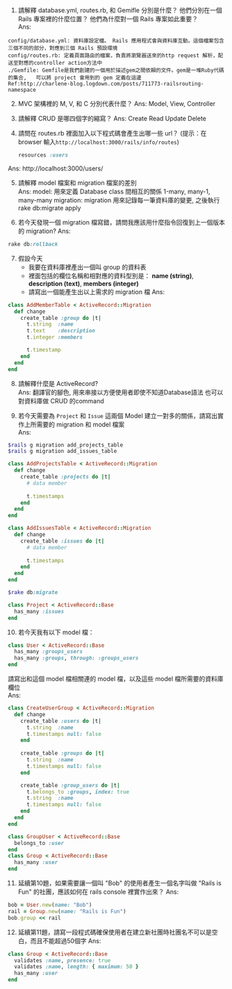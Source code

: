 1. 請解釋 database.yml, routes.rb, 和 Gemifle 分別是什麼？ 他們分別在一個 Rails 專案裡的什麼位置？ 他們為什麼對一個 Rails 專案如此重要？  
Ans:
  ```
  config/database.yml: 資料庫設定檔。 Rails 應用程式會與資料庫互動。這個檔案包含三個不同的部分，對應到三個 Rails 預設環境
  config/routes.rb: 定義頁面路由的檔案，負責將瀏覽器送來的http request 解析，配送至對應的controller action方法中
  ./Gemfile: Gemfile是我們創建的一個用於描述gem之間依賴的文件。gem是一堆Ruby代碼的集合,   可以將 project 會用到的 gem 定義在這邊
  Ref:http://charlene-blog.logdown.com/posts/711773-railsrouting-namespace
  ```

2. MVC 架構裡的 M, V, 和 C 分別代表什麼？ 
Ans:
  Model, View, Controller

3. 請解釋 CRUD 是哪四個字的縮寫？ 
Ans:
  Create 
  Read
  Update
  Delete

4. 請問在 routes.rb 裡面加入以下程式碼會產生出哪一些 url？ (提示：在 browser 輸入```http://localhost:3000/rails/info/routes```)
    ```ruby
    resources :users
    ```
Ans:
http://localhost:3000/users/

5. 請解釋 model 檔案和 migration 檔案的差別  
Ans:
  model: 用來定義 Database class 間相互的關係 1-many, many-1, many-many
  migration: migration 用來記錄每一筆資料庫的變更, 之後執行 rake db:migrate apply

6. 若今天發現一個 migration 檔寫錯，請問我應該用什麼指令回復到上一個版本的 migration? 
Ans:
  ```ruby
  rake db:rollback
  ```

7. 假設今天
    * 我要在資料庫裡產出一個叫 group 的資料表
    * 裡面包括的欄位名稱和相對應的資料型別是： 
        **name (string)**,
        **description (text)**,
        **members (integer)**
    * 請寫出一個能產生出以上需求的 migration 檔
Ans:
```ruby
class AddMemberTable < ActiveRecord::Migration
  def change
    create_table :group do |t|
      t.string  :name
      t.text    :description
      t.integer :members

      t.timestamp
    end
  end
end
```

8. 請解釋什麼是 ActiveRecord?  
Ans: 翻譯官的腳色, 用來串接以方便使用者即使不知道Database語法 也可以對資料庫做 CRUD 的command

9. 若今天需要為 ```Project``` 和 ```Issue``` 這兩個 Model 建立一對多的關係，請寫出實作上所需要的 migration 和 model 檔案  
Ans:
```ruby
$rails g migration add_projects_table
$rails g migration add_issues_table

class AddProjectsTable < ActiveRecord::Migration
  def change
    create_table :projects do |t|
      # data member
 
      t.timestamps
    end    
  end
end

class AddIssuesTable < ActiveRecord::Migration
  def change
    create_table :issues do |t|
      # data member
 
      t.timestamps
    end    
  end
end

$rake db:migrate

class Project < ActiveRecord::Base
  has_many :issues
end
```

10. 若今天我有以下 model 檔：

  ```ruby
  class User < ActiveRecord::Base
    has_many :groups_users
    has_many :groups, through: :groups_users 
  end
  ```

  請寫出和這個 model 檔相關連的 model 檔，以及這些 model 檔所需要的資料庫欄位  
Ans:
  ```ruby
  class CreateUserGroup < ActiveRecord::Migration
    def change
      create_table :users do |t|
        t.string  :name
        t.timestamps null: false
      end
   
      create_table :groups do |t|
        t.string  :name
        t.timestamps null: false
      end

      create_table :group_users do |t|
        t.belongs_to :groups, index: true
        t.string  :name
        t.timestamps null: false
      end
    end
  end

  class GroupUser < ActiveRecord::Base
    belongs_to :user
  end
  class Group < ActiveRecord::Base
    has_many :user
  end
  ```

11. 延續第10題，如果需要讓一個叫 "Bob" 的使用者產生一個名字叫做 "Rails is Fun" 的社團，應該如何在 rails console 裡實作出來？
Ans:
```ruby
bob = User.new(name: "Bob")
rail = Group.new(name: "Rails is Fun")
bob.group << rail
```
12. 延續第11題，請寫一段程式碼確保使用者在建立新社團時社團名不可以是空白，而且不能超過50個字
Ans:
```ruby
class Group < ActiveRecord::Base
  validates :name, presence: true
  validates :name, length: { maximum: 50 }
  has_many :user
end
```
